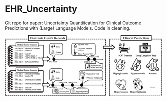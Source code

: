 # EHR_Uncertainty

Git repo for paper: Uncertainty Quantification for Clinical Outcome Predictions with (Large) Language Models. Code in cleaning.

![Main Image](fig1_v5.png)
